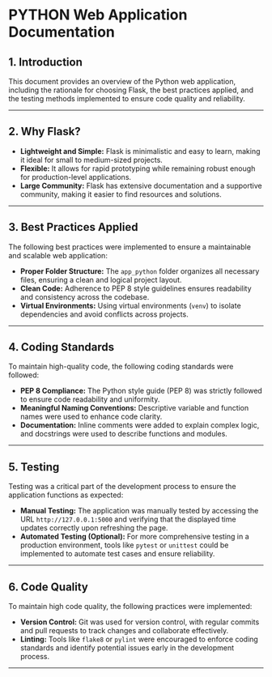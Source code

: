 # PYTHON Web Application Documentation

## 1. Introduction  
This document provides an overview of the Python web application, including the rationale for choosing Flask, the best practices applied, and the testing methods implemented to ensure code quality and reliability.

---

## 2. Why Flask?  
- **Lightweight and Simple:** Flask is minimalistic and easy to learn, making it ideal for small to medium-sized projects.  
- **Flexible:** It allows for rapid prototyping while remaining robust enough for production-level applications.  
- **Large Community:** Flask has extensive documentation and a supportive community, making it easier to find resources and solutions.  

---

## 3. Best Practices Applied  
The following best practices were implemented to ensure a maintainable and scalable web application:  

- **Proper Folder Structure:** The `app_python` folder organizes all necessary files, ensuring a clean and logical project layout.  
- **Clean Code:** Adherence to PEP 8 style guidelines ensures readability and consistency across the codebase.  
- **Virtual Environments:** Using virtual environments (`venv`) to isolate dependencies and avoid conflicts across projects.  

---

## 4. Coding Standards  
To maintain high-quality code, the following coding standards were followed:  

- **PEP 8 Compliance:** The Python style guide (PEP 8) was strictly followed to ensure code readability and uniformity.  
- **Meaningful Naming Conventions:** Descriptive variable and function names were used to enhance code clarity.  
- **Documentation:** Inline comments were added to explain complex logic, and docstrings were used to describe functions and modules.  

---

## 5. Testing  
Testing was a critical part of the development process to ensure the application functions as expected:  

- **Manual Testing:** The application was manually tested by accessing the URL `http://127.0.0.1:5000` and verifying that the displayed time updates correctly upon refreshing the page.  
- **Automated Testing (Optional):** For more comprehensive testing in a production environment, tools like `pytest` or `unittest` could be implemented to automate test cases and ensure reliability.  

---

## 6. Code Quality  
To maintain high code quality, the following practices were implemented:  

- **Version Control:** Git was used for version control, with regular commits and pull requests to track changes and collaborate effectively.  
- **Linting:** Tools like `flake8` or `pylint` were encouraged to enforce coding standards and identify potential issues early in the development process.  

---